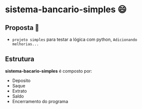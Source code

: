 # sistema-bancario-simples 😄

## Proposta 💬
- `projeto simples` para testar a lógica com python, `Adicionando melhorias...`

## Estrutura

**sistema-bacario-simples** é composto por:
- Deposito
- Saque
- Extrato 
- Saldo
- Encerramento do programa


<!--
**jesserodri/jesserodri** is a ✨ _special_ ✨ repository because its `README.md` (this file) appears on your GitHub profile.

Here are some ideas to get you started:

- 🔭 I’m currently working on ...
- 🌱 I’m currently learning ...
- 👯 I’m looking to collaborate on ...
- 🤔 I’m looking for help with ...
- 💬 Ask me about ...
- 📫 How to reach me: ...
- 😄 Pronouns: ...
- ⚡ Fun fact: ...
-->
>>>>>>> 
